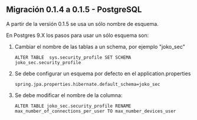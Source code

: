 ## Migración 0.1.4 a 0.1.5 - PostgreSQL

A partir de la versión 0.1.5 se usa un sólo nombre de esquema.

En Postgres 9.X los pasos para usar un sólo esquema son:

1. Cambiar el nombre de las tablas a un schema, por ejemplo "joko_sec"

    ```
    ALTER TABLE  sys.security_profile SET SCHEMA joko_sec.security_profile
    ```

2. Se debe configurar un esquema por defecto en el application.properties
 
    ``` 
    spring.jpa.properties.hibernate.default_schema=joko_sec
    ```

3. Se debe modificar el nombre de la columna:

    ```
    ALTER TABLE joko_sec.security_profile RENAME max_number_of_connections_per_user TO max_number_devices_user
    ```
   
